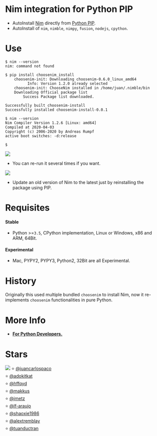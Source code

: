 # Nim integration for Python PIP

- AutoInstall [Nim](http://nim-lang.org) directly from [Python PIP](https://pypi.org/project/choosenim-install).
- AutoInstall of `nim`, `nimble`, `nimpy`, `fusion`, `nodejs`, `cpython`.


# Use

```console
$ nim --version
nim: command not found

$ pip install choosenim_install
    choosenim-init: Downloading choosenim-0.6.0_linux_amd64
          Info: Version 1.2.0 already selected
    choosenim-init: ChooseNim installed in /home/juan/.nimble/bin
    Downloading Official package list
        Success Package list downloaded.

Successfully built choosenim-install
Successfully installed choosenim-install-0.0.1

$ nim --version
Nim Compiler Version 1.2.6 [Linux: amd64]
Compiled at 2020-04-03
Copyright (c) 2006-2020 by Andreas Rumpf
active boot switches: -d:release

$
```


![](https://raw.githubusercontent.com/juancarlospaco/choosenim_install/master/choosenim_install_windows.png)


- You can re-run it several times if you want.

![](https://raw.githubusercontent.com/juancarlospaco/choosenim_install/master/choosenim2.png)

- Update an old version of Nim to the latest just by reinstalling the package using PIP.


# Requisites

#### Stable

- Python >=`3.5`, CPython implementation, Linux or Windows, x86 and ARM, 64Bit.

#### Experimental

- Mac, PYPY2, PYPY3, Python2, 32Bit are all Experimental.


# History

Originally this used multiple bundled `choosenim` to install Nim,
now it re-implements `choosenim` functionalities in pure Python.


# More Info

- [**For Python Developers.**](https://github.com/nim-lang/Nim/wiki/Nim-for-Python-Programmers#table-of-contents)

# Stars

![](https://starchart.cc/juancarlospaco/choosenim_install.svg)
:star: [@juancarlospaco](https://github.com/juancarlospaco '2022-02-16')	
:star: [@adokitkat](https://github.com/adokitkat '2022-10-09')	
:star: [@hffqyd](https://github.com/hffqyd '2022-10-10')	
:star: [@makkus](https://github.com/makkus '2022-10-13')	
:star: [@jmetz](https://github.com/jmetz '2022-10-17')	
:star: [@lf-araujo](https://github.com/lf-araujo '2023-01-01')	
:star: [@shaoxie1986](https://github.com/shaoxie1986 '2023-10-08')	
:star: [@alextremblay](https://github.com/alextremblay '2024-04-19')	
:star: [@tuanductran](https://github.com/tuanductran '2024-05-29')	
